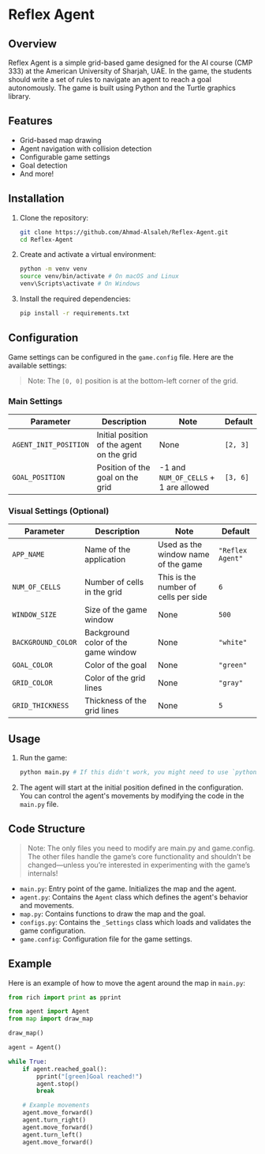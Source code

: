 # Reflex Agent

## Overview

Reflex Agent is a simple grid-based game designed for the AI course (CMP 333) at the American University of Sharjah, UAE. In the game, the students should write a set of rules to navigate an agent to reach a goal autonomously. The game is built using Python and the Turtle graphics library.

## Features

- Grid-based map drawing
- Agent navigation with collision detection
- Configurable game settings
- Goal detection
- And more!

## Installation

1. Clone the repository:

    ```sh
    git clone https://github.com/Ahmad-Alsaleh/Reflex-Agent.git
    cd Reflex-Agent
    ```

2. Create and activate a virtual environment:

    ```sh
    python -m venv venv
    source venv/bin/activate # On macOS and Linux
    venv\Scripts\activate # On Windows
    ```

3. Install the required dependencies:

    ```sh
    pip install -r requirements.txt
    ```

## Configuration

Game settings can be configured in the `game.config` file. Here are the available settings:

> Note: The `[0, 0]` position is at the bottom-left corner of the grid.

### Main Settings

| Parameter             | Description                               | Note                                  | Default  |
|-----------------------|-------------------------------------------|---------------------------------------|----------|
| `AGENT_INIT_POSITION` | Initial position of the agent on the grid | None                                  | `[2, 3]` |
| `GOAL_POSITION`       | Position of the goal on the grid          | -1 and `NUM_OF_CELLS` + 1 are allowed | `[3, 6]` |

### Visual Settings (Optional)

| Parameter          | Description                          | Note                                  | Default           |
|--------------------|--------------------------------------|---------------------------------------|-------------------|
| `APP_NAME`         | Name of the application              | Used as the window name of the game   | `"Reflex Agent"`  |
| `NUM_OF_CELLS`     | Number of cells in the grid          | This is the number of cells per side  | `6`               |
| `WINDOW_SIZE`      | Size of the game window              | None                                  | `500`             |
| `BACKGROUND_COLOR` | Background color of the game window  | None                                  | `"white"`         |
| `GOAL_COLOR`       | Color of the goal                    | None                                  | `"green"`         |
| `GRID_COLOR`       | Color of the grid lines              | None                                  | `"gray"`          |
| `GRID_THICKNESS`   | Thickness of the grid lines          | None                                  | `5`               |

## Usage

1. Run the game:

    ```sh
    python main.py # If this didn't work, you might need to use `python3` on macOS and Linux or `py` on Windows
    ```

2. The agent will start at the initial position defined in the configuration. You can control the agent's movements by modifying the code in the `main.py` file.

## Code Structure

> Note: The only files you need to modify are main.py and game.config. The other files handle the game’s core functionality and shouldn’t be changed—unless you’re interested in experimenting with the game’s internals!

- `main.py`: Entry point of the game. Initializes the map and the agent.
- `agent.py`: Contains the `Agent` class which defines the agent's behavior and movements.
- `map.py`: Contains functions to draw the map and the goal.
- `configs.py`: Contains the `_Settings` class which loads and validates the game configuration.
- `game.config`: Configuration file for the game settings.

## Example

Here is an example of how to move the agent around the map in `main.py`:

```py
from rich import print as pprint

from agent import Agent
from map import draw_map

draw_map()

agent = Agent()

while True:
    if agent.reached_goal():
        pprint("[green]Goal reached!")
        agent.stop()
        break

    # Example movements
    agent.move_forward()
    agent.turn_right()
    agent.move_forward()
    agent.turn_left()
    agent.move_forward()
```
